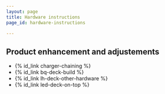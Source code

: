 ```yaml
---
layout: page
title: Hardware instructions
page_id: hardware-instructions

---
```


## Product enhancement and adjustements
* {% id_link charger-chaining %}
* {% id_link bq-deck-build %}
* {% id_link lh-deck-other-hardware %}
* {% id_link led-deck-on-top %}



